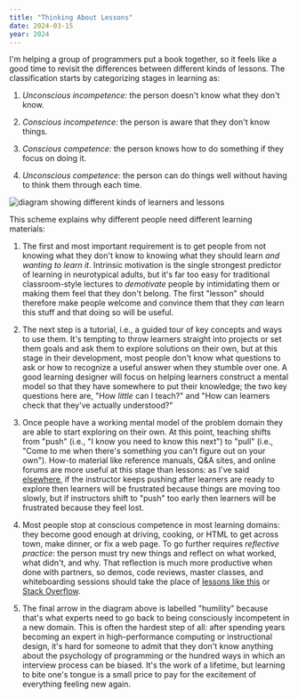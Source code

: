 ```yaml
---
title: "Thinking About Lessons"
date: 2024-03-15
year: 2024
---
```


I'm helping a group of programmers put a book together,
so it feels like a good time to revisit the differences between different kinds of lessons.
The classification starts by categorizing stages in learning as:

1.  *Unconscious incompetence:*
    the person doesn't know what they don't know.

2.  *Conscious incompetence:*
    the person is aware that they don't know things.

3.  *Conscious competence:*
    the person knows how to do something if they focus on doing it.

4.  *Unconscious competence:*
    the person can do things well without having to think them through each time.

<div class="center">
<img src="{{'/files/2024/thinking-about-lessons.svg' | relative_url}}" alt="diagram showing different kinds of learners and lessons">
</div>

This scheme explains why different people need different learning materials:

1.  The first and most important requirement is
    to get people from not knowing what they don't know
    to knowing what they should learn
    *and wanting to learn it*.
    Intrinsic motivation is the single strongest predictor of learning in neurotypical adults,
    but it's far too easy for traditional classroom-style lectures to *demotivate* people
    by intimidating them or making them feel that they don't belong.
    The first "lesson" should therefore make people welcome
    and convince them that they *can* learn this stuff
    and that doing so will be useful.

2.  The next step is a tutorial,
    i.e.,
    a guided tour of key concepts and ways to use them.
    It's tempting to throw learners straight into projects
    or set them goals and ask them to explore solutions on their own,
    but at this stage in their development,
    most people don't know what questions to ask
    or how to recognize a useful answer when they stumble over one.
    A good learning designer will focus on helping learners construct a mental model
    so that they have somewhere to put their knowledge;
    the two key questions here are,
    "How *little* can I teach?" and
    "How can learners check that they've actually understood?"

3.  Once people have a working mental model of the problem domain
    they are able to start exploring on their own.
    At this point,
    teaching shifts from "push" (i.e., "I know you need to know this next")
    to "pull" (i.e., "Come to me when there's something you can't figure out on your own").
    How-to material like reference manuals, Q&A sites, and online forums
    are more useful at this stage than lessons:
    as I've said [elsewhere][t3],
    if the instructor keeps pushing after learners are ready to explore
    then learners will be frustrated because things are moving too slowly,
    but if instructors shift to "push" too early
    then learners will be frustrated because they feel lost.

4.  Most people stop at conscious competence in most learning domains:
    they become good enough at driving, cooking, or HTML
    to get across town,
    make dinner,
    or fix a web page.
    To go further requires *reflective practice*:
    the person must try new things and reflect on what worked, what didn't, and why.
    That reflection is much more productive when done with partners,
    so demos, code reviews, master classes, and whiteboarding sessions
    should take the place of [lessons like this][sql-tutorial] or [Stack Overflow][so].

5.  The final arrow in the diagram above is labelled "humility"
    because that's what experts need
    to go back to being consciously incompetent in a new domain.
    This is often the hardest step of all:
    after spending years becoming an expert in high-performance computing
    or instructional design,
    it's hard for someone to admit that they don't know anything about
    the psychology of programming
    or the hundred ways in which an interview process can be biased.
    It's the work of a lifetime,
    but learning to bite one's tongue
    is a small price to pay
    for the excitement of everything feeling new again.

[so]: https://stackoverflow.com/
[sql-tutorial]: https://gvwilson.github.io/sql-tutorial/
[t3]: https://teachtogether.tech/
